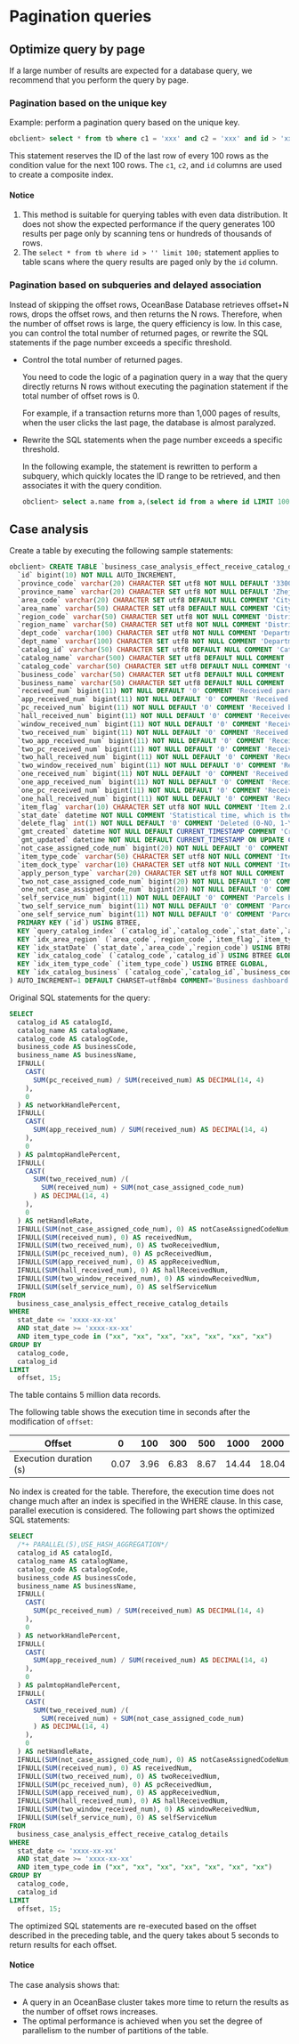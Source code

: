 # Pagination queries

## Optimize query by page

If a large number of results are expected for a database query, we recommend that you perform the query by page.

### Pagination based on the unique key

Example: perform a pagination query based on the unique key.

```sql
obclient> select * from tb where c1 = 'xxx' and c2 = 'xxx' and id > 'xxx' limit 100;
```

This statement reserves the ID of the last row of every 100 rows as the condition value for the next 100 rows. The `c1`, `c2`, and `id` columns are used to create a composite index.

<main id="notice" type='notice'>
    <h4>Notice</h4>
    <ol>
    <li>This method is suitable for querying tables with even data distribution. It does not show the expected performance if the query generates 100 results per page only by scanning tens or hundreds of thousands of rows. </li>
        <li>The <code>select * from tb where id > '' limit 100;</code> statement applies to table scans where the query results are paged only by the <code>id</code> column. </li>
    </ol>
  </main>

### Pagination based on subqueries and delayed association

Instead of skipping the offset rows, OceanBase Database retrieves offset+N rows, drops the offset rows, and then returns the N rows. Therefore, when the number of offset rows is large, the query efficiency is low. In this case, you can control the total number of returned pages, or rewrite the SQL statements if the page number exceeds a specific threshold.

* Control the total number of returned pages.

   You need to code the logic of a pagination query in a way that the query directly returns N rows without executing the pagination statement if the total number of offset rows is 0.

   For example, if a transaction returns more than 1,000 pages of results, when the user clicks the last page, the database is almost paralyzed.

* Rewrite the SQL statements when the page number exceeds a specific threshold.

   In the following example, the statement is rewritten to perform a subquery, which quickly locates the ID range to be retrieved, and then associates it with the query condition.

   ```sql
   obclient> select a.name from a,(select id from a where id LIMIT 100000,20) b where a.id=b.id;
   ```

## Case analysis

Create a table by executing the following sample statements:

```sql
obclient> CREATE TABLE `business_case_analysis_effect_receive_catalog_details` (
  `id` bigint(10) NOT NULL AUTO_INCREMENT,
  `province_code` varchar(20) CHARACTER SET utf8 NOT NULL DEFAULT '330000' COMMENT 'Province code',
  `province_name` varchar(20) CHARACTER SET utf8 NOT NULL DEFAULT 'Zhejiang' COMMENT 'Province name',
  `area_code` varchar(20) CHARACTER SET utf8 DEFAULT NULL COMMENT 'City code',
  `area_name` varchar(50) CHARACTER SET utf8 DEFAULT NULL COMMENT 'City name',
  `region_code` varchar(50) CHARACTER SET utf8 NOT NULL COMMENT 'District/county code',
  `region_name` varchar(50) CHARACTER SET utf8 NOT NULL COMMENT 'District/county name',
  `dept_code` varchar(100) CHARACTER SET utf8 NOT NULL COMMENT 'Department code',
  `dept_name` varchar(100) CHARACTER SET utf8 NOT NULL COMMENT 'Department name',
  `catalog_id` varchar(50) CHARACTER SET utf8 DEFAULT NULL COMMENT 'Catalog ID',
  `catalog_name` varchar(500) CHARACTER SET utf8 DEFAULT NULL COMMENT 'Catalog name',
  `catalog_code` varchar(50) CHARACTER SET utf8 DEFAULT NULL COMMENT 'Catalog code',
  `business_code` varchar(50) CHARACTER SET utf8 DEFAULT NULL COMMENT 'Business code',
  `business_name` varchar(50) CHARACTER SET utf8 DEFAULT NULL COMMENT 'Business name',
  `received_num` bigint(11) NOT NULL DEFAULT '0' COMMENT 'Received parcels',
  `app_received_num` bigint(11) NOT NULL DEFAULT '0' COMMENT 'Received by app',
  `pc_received_num` bigint(11) NOT NULL DEFAULT '0' COMMENT 'Received by PC',
  `hall_received_num` bigint(11) NOT NULL DEFAULT '0' COMMENT 'Received in hall',
  `window_received_num` bigint(11) NOT NULL DEFAULT '0' COMMENT 'Received by window',
  `two_received_num` bigint(11) NOT NULL DEFAULT '0' COMMENT 'Received parcels 2.0',
  `two_app_received_num` bigint(11) NOT NULL DEFAULT '0' COMMENT 'Received by app 2.0',
  `two_pc_received_num` bigint(11) NOT NULL DEFAULT '0' COMMENT 'Received by PC 2.0',
  `two_hall_received_num` bigint(11) NOT NULL DEFAULT '0' COMMENT 'Received in hall 2.0',
  `two_window_received_num` bigint(11) NOT NULL DEFAULT '0' COMMENT 'Received by window 2.0',
  `one_received_num` bigint(11) NOT NULL DEFAULT '0' COMMENT 'Received parcels 1.0',
  `one_app_received_num` bigint(11) NOT NULL DEFAULT '0' COMMENT 'Received by app 1.0',
  `one_pc_received_num` bigint(11) NOT NULL DEFAULT '0' COMMENT 'Received by PC 1.0',
  `one_hall_received_num` bigint(11) NOT NULL DEFAULT '0' COMMENT 'Received in hall 1.0',
  `item_flag` varchar(10) CHARACTER SET utf8 NOT NULL COMMENT 'Item 2.0 (0-No, 1-Yes)',
  `stat_date` datetime NOT NULL COMMENT 'Statistical time, which is the time when the data was generated, typically the previous day.',
  `delete_flag` int(1) NOT NULL DEFAULT '0' COMMENT 'Deleted (0-NO, 1-Yes)',
  `gmt_created` datetime NOT NULL DEFAULT CURRENT_TIMESTAMP COMMENT 'Creation time',
  `gmt_updated` datetime NOT NULL DEFAULT CURRENT_TIMESTAMP ON UPDATE CURRENT_TIMESTAMP COMMENT 'Update time',
  `not_case_assigned_code_num` bigint(20) NOT NULL DEFAULT '0' COMMENT 'Number of not collected parcels with code assigned',
  `item_type_code` varchar(50) CHARACTER SET utf8 NOT NULL COMMENT 'Item type ID',
  `item_dock_type` varchar(10) CHARACTER SET utf8 NOT NULL COMMENT 'Item docking method (0-All, 1-Overall docking, 2-Docking form 2.0)',
  `apply_person_type` varchar(20) CHARACTER SET utf8 NOT NULL COMMENT 'Applicant type (0-All, 1-Individual, 2-Legal person)',
  `two_not_case_assigned_code_num` bigint(20) NOT NULL DEFAULT '0' COMMENT 'Number of not collected parcels with code assigned 2.0',
  `one_not_case_assigned_code_num` bigint(20) NOT NULL DEFAULT '0' COMMENT 'Number of not collected parcels with code assigned 1.0',
  `self_service_num` bigint(11) NOT NULL DEFAULT '0' COMMENT 'Parcels by self-service lockers',
  `two_self_service_num` bigint(11) NOT NULL DEFAULT '0' COMMENT 'Parcels by self-service lockers 2.0',
  `one_self_service_num` bigint(11) NOT NULL DEFAULT '0' COMMENT 'Parcels by self-service lockers 1.0',
  PRIMARY KEY (`id`) USING BTREE,
  KEY `query_catalog_index` (`catalog_id`,`catalog_code`,`stat_date`,`area_code`,`region_code`,`dept_code`,`business_code`,`business_name`) USING BTREE GLOBAL,
  KEY `idx_area_region` (`area_code`,`region_code`,`item_flag`,`item_type_code`) USING BTREE GLOBAL,
  KEY `idx_statDate` (`stat_date`,`area_code`,`region_code`) USING BTREE GLOBAL,
  KEY `idx_catalog_code` (`catalog_code`,`catalog_id`) USING BTREE GLOBAL,
  KEY `idx_item_type_code` (`item_type_code`) USING BTREE GLOBAL,
  KEY `idx_catalog_business` (`catalog_code`,`catalog_id`,`business_code`) USING BTREE GLOBAL
) AUTO_INCREMENT=1 DEFAULT CHARSET=utf8mb4 COMMENT='Business dashboard - processing - processing results - parcels received - catalog distribution';
```

Original SQL statements for the query:

```sql
SELECT
  catalog_id AS catalogId,
  catalog_name AS catalogName,
  catalog_code AS catalogCode,
  business_code AS businessCode,
  business_name AS businessName,
  IFNULL(
    CAST(
      SUM(pc_received_num) / SUM(received_num) AS DECIMAL(14, 4)
    ),
    0
  ) AS networkHandlePercent,
  IFNULL(
    CAST(
      SUM(app_received_num) / SUM(received_num) AS DECIMAL(14, 4)
    ),
    0
  ) AS palmtopHandlePercent,
  IFNULL(
    CAST(
      SUM(two_received_num) /(
        SUM(received_num) + SUM(not_case_assigned_code_num)
      ) AS DECIMAL(14, 4)
    ),
    0
  ) AS netHandleRate,
  IFNULL(SUM(not_case_assigned_code_num), 0) AS notCaseAssignedCodeNum,
  IFNULL(SUM(received_num), 0) AS receivedNum,
  IFNULL(SUM(two_received_num), 0) AS twoReceivedNum,
  IFNULL(SUM(pc_received_num), 0) AS pcReceivedNum,
  IFNULL(SUM(app_received_num), 0) AS appReceivedNum,
  IFNULL(SUM(hall_received_num), 0) AS hallReceivedNum,
  IFNULL(SUM(two_window_received_num), 0) AS windowReceivedNum,
  IFNULL(SUM(self_service_num), 0) AS selfServiceNum
FROM
  business_case_analysis_effect_receive_catalog_details
WHERE
  stat_date <= 'xxxx-xx-xx'
  AND stat_date >= 'xxxx-xx-xx'
  AND item_type_code in ("xx", "xx", "xx", "xx", "xx", "xx", "xx")
GROUP BY
  catalog_code,
  catalog_id
LIMIT
  offset, 15;
```

The table contains 5 million data records.

The following table shows the execution time in seconds after the modification of `offset`:

| Offset | **0** | 100 | 300 | 500 | 1000 | 2000 |
|------------|-------|------|------|------|-------|-------|
| Execution duration (s) | 0.07 | 3.96 | 6.83 | 8.67 | 14.44 | 18.04 |

No index is created for the table. Therefore, the execution time does not change much after an index is specified in the WHERE clause. In this case, parallel execution is considered. The following part shows the optimized SQL statements:

```sql
SELECT
  /*+ PARALLEL(5),USE_HASH_AGGREGATION*/
  catalog_id AS catalogId,
  catalog_name AS catalogName,
  catalog_code AS catalogCode,
  business_code AS businessCode,
  business_name AS businessName,
  IFNULL(
    CAST(
      SUM(pc_received_num) / SUM(received_num) AS DECIMAL(14, 4)
    ),
    0
  ) AS networkHandlePercent,
  IFNULL(
    CAST(
      SUM(app_received_num) / SUM(received_num) AS DECIMAL(14, 4)
    ),
    0
  ) AS palmtopHandlePercent,
  IFNULL(
    CAST(
      SUM(two_received_num) /(
        SUM(received_num) + SUM(not_case_assigned_code_num)
      ) AS DECIMAL(14, 4)
    ),
    0
  ) AS netHandleRate,
  IFNULL(SUM(not_case_assigned_code_num), 0) AS notCaseAssignedCodeNum,
  IFNULL(SUM(received_num), 0) AS receivedNum,
  IFNULL(SUM(two_received_num), 0) AS twoReceivedNum,
  IFNULL(SUM(pc_received_num), 0) AS pcReceivedNum,
  IFNULL(SUM(app_received_num), 0) AS appReceivedNum,
  IFNULL(SUM(hall_received_num), 0) AS hallReceivedNum,
  IFNULL(SUM(two_window_received_num), 0) AS windowReceivedNum,
  IFNULL(SUM(self_service_num), 0) AS selfServiceNum
FROM
  business_case_analysis_effect_receive_catalog_details
WHERE
  stat_date <= 'xxxx-xx-xx'
  AND stat_date >= 'xxxx-xx-xx'
  AND item_type_code in ("xx", "xx", "xx", "xx", "xx", "xx", "xx")
GROUP BY
  catalog_code,
  catalog_id
LIMIT
  offset, 15;
```

The optimized SQL statements are re-executed based on the offset described in the preceding table, and the query takes about 5 seconds to return results for each offset.

<main id="notice" type='notice'>
    <h4>Notice</h4>
    <p>The case analysis shows that:</p>
    <ul>
    <li>A query in an OceanBase cluster takes more time to return the results as the number of offset rows increases. </li>
    <li>The optimal performance is achieved when you set the degree of parallelism to the number of partitions of the table. </li>
    </ul>
  </main>

